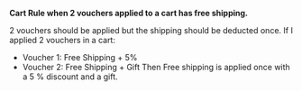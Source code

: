 **Cart Rule when 2 vouchers applied to a cart has free shipping.**

2 vouchers should be applied but the shipping should be deducted once. 
If I applied 2 vouchers in a cart:
- Voucher 1: Free Shipping + 5%
- Voucher 2: Free Shipping + Gift
Then 
Free shipping is applied once with a 5 % discount and a gift.
